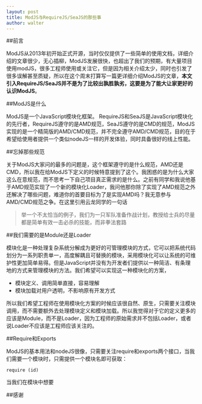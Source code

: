 ```yaml
---
layout: post
title: ModJS与RequireJS/SeaJS的那些事
author: walter
---
```


##前言

ModJS从2013年初开始正式开源，当时仅仅提供了一些简单的使用文档，详细介绍的文章很少，无心插柳，ModJS发展很快，也超出了我们的预期，有大量项目使用modJS，很多工程师使用或关注它，但是因为相关介绍太少，同时也引发了很多误解甚至质疑，所以在这个周末打算写一篇更详细介绍ModJS的文章，**本文引入RequireJS/SeaJS并不是为了比较出孰胜孰劣，这要是为了能大让家更好的认识ModJS**。

##ModJS是什么

ModJS是一个JavaScript模块化框架。 RequireJS和SeaJS是JavaScript模块化的先行者，RequireJS遵守的是AMD规范，SeaJS遵守的是CMD的规范，ModJS实现的是一个精简版的AMD/CMD规范，并不完全遵守AMD/CMD规范，目的在于希望给使用者提供一个类似nodeJS一样的开发体验，同时具备很好的线上性能。

##忘掉那些规范

关于ModJS大家问的最多的问题是，这个框架遵守的是什么规范，AMD还是CMD，所以我在给ModJS下定义的时候特意提到了这个。我困惑的是为什么大家这么在意规范，而不思考一下自己项目真正需求的是什么。之前有同学和我说他基于AMD规范实现了一个新的模块化Loader，我问他那你除了实现了AMD规范之外还解决了哪些问题，难道你的首要目标为了是实现AMD吗？我无意参与AMD/CMD规范之争。在这里引用云龙同学的一句话

>举一个不太恰当的例子，我们为一只军队准备作战计划，教授给士兵的尽量都是简单有效一击必杀的技能，而非拳法套路

##我们需要的是Module还是Loader

模块化是一种处理复杂系统分解成为更好的可管理模块的方式，它可以把系统代码划分为一系列职责单一，高度解耦且可替换的模块，采用模块化可以让系统的可维护性更加简单易得。但是JavaScript并没有为开发者们提供以一种简洁、有条理地的方式来管理模块的方法。我们希望可以实现这一种模块化的方案，

- 模块定义、调用简单直接，容易理解
- 模块加载对用户透明，不影响原有开发方式

所以我们希望工程师在使用模块化方案的时候应该很自然、原生，只需要关注模块调用，而不需要额外去处理模块定义和模块加载。所以我觉得对于它的定义更多的应该是Module，而不是Loader，因为工程师的原始需求并不包括Loader，或者说Loader不应该是工程师应该关注的。

##Require和Exports

ModJS的基本用法和nodeJS很像，只需要关注require和exports两个接口，当我们需要一个模块时，只需提供一个模块名即可获取：

```
require (id)
```

当我们在模块中想要

##感谢



